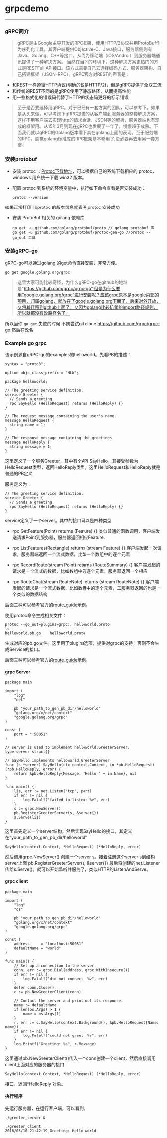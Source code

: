 # grpcdemo
------

### gRPC简介
> gRPC是由Google主导开发的RPC框架，使用HTTP/2协议并用ProtoBuf作为序列化工具。其客户端提供Objective-C、Java接口，服务器侧则有Java、Golang、C++等接口，从而为移动端（iOS/Androi）到服务器端通讯提供了一种解决方案。 当然在当下的环境下，这种解决方案更热门的方式是RESTFull API接口。该方式需要自己去选择编码方式、服务器架构、自己搭建框架（JSON-RPC）。gRPC官方对REST的声音是：

* 和REST一样遵循HTTP协议(明确的说是HTTP/2)，但是gRPC提供了全双工流
* 和传统的REST不同的是gRPC使用了静态路径，从而提高性能
* 用一些格式化的错误码代替了HTTP的状态码更好的标示错误
> 至于是否要选择用gRPC。对于已经有一套方案的团队，可以参考下。如果是从头来做，可以考虑下gRPC提供的从客户端到服务器的整套解决方案，这样不用客户端去实现http的请求会话，JSON等的解析，服务器端也有现成的框架用。从15年3月到现在gRPC也发展了一年了，慢慢趋于成熟。下面我们就以gRPC的Golang版本看下其在golang上面的表现。至于服务端的RPC，感觉golang标准库的RPC框架基本够用了,没必要再去用另一套方案。

### 安装protobuf

* 安装 protoc ：[Protoc下载地址](https://github.com/google/protobuf/releases)，可以根据自己的系统下载相应的 protoc，windows 用户统一下载 win32 版本。

* 配置 protoc 到系统的环境变量中，执行如下命令查看是否安装成功：
  ```
  protoc --version
  ```
如果正常打印 libprotoc 的版本信息就表明 protoc 安装成功

* 安装 ProtoBuf 相关的 golang 依赖库
  ```
  go get -u github.com/golang/protobuf/proto // golang protobuf 库
  go get -u github.com/golang/protobuf/protoc-gen-go //protoc --go_out 工具
  ```
### 安装gRPC-go
gRPC-go可以通过golang 的get命令直接安装，非常方便。
```
go get google.golang.org/grpc
```
> 这里大家可能比较奇怪，为什么gRPC-go在github的地址是"https://github.com/grpc/grpc-go",但是为什么要用“google.golang.org/grpc”进行安装呢？应该grpc原本是google内部的项目，归属golang，就放在了google.golang.org下面了，后来对外开放，又将其迁移到github上面了，又因为golang比较坑爹的import路径规则，所以就都没有改路径名了。

所以当你 `go get` 失败的时候 不妨尝试git clone https://github.com/grpc/grpc-go 然后在改名


### Example go grpc 

该示例源自gRPC-go的examples的helloworld。先看PB的描述：
```
syntax = "proto3";

option objc_class_prefix = "HLW";

package helloworld;

// The greeting service definition.
service Greeter {
  // Sends a greeting
  rpc SayHello (HelloRequest) returns (HelloReply) {}
}

// The request message containing the user's name.
message HelloRequest {
  string name = 1;
}

// The response message containing the greetings
message HelloReply {
  string message = 1;
}
```

这里定义了一个服务Greeter，其中有个API SayHello。其接受参数为HelloRequest类型，返回HelloReply类型。这里HelloRequest和HelloReply就是普通的PB定义

服务定义为：
```
// The greeting service definition.
service Greeter {
  // Sends a greeting
  rpc SayHello (HelloRequest) returns (HelloReply) {}
}
```

service定义了一个server。其中的接口可以是四种类型

* rpc GetFeature(Point) returns (Feature) {}
类似普通的函数调用，客户端发送请求Point到服务器，服务器返回相应Feature.

* rpc ListFeatures(Rectangle) returns (stream Feature) {}
客户端发起一次请求，服务器端返回一个流式数据，比如一个数组中的逐个元素

* rpc RecordRoute(stream Point) returns (RouteSummary) {}
客户端发起的请求是一个流式的数据，比如数组中的逐个元素，服务器返回一个相应

* rpc RouteChat(stream RouteNote) returns (stream RouteNote) {}
客户端发起的请求是一个流式数据，比如数组中的逐个元素，二服务器返回的也是一个类似的数据结构

后面三种可以参考官方的[route_guide](https://github.com/grpc/grpc-go/tree/master/examples/route_guide)示例。

使用protoc命令生成相关文件：
```
protoc --go_out=plugins=grpc:. helloworld.proto
ls
helloworld.pb.go    helloworld.proto
```
生成对应的pb.go文件。这里用了plugins选项，提供对grpc的支持，否则不会生成Service的接口。

后面三种可以参考官方的[route_guide](https://github.com/grpc/grpc-go/tree/master/examples/route_guide)示例。 

#### grpc Server

```
package main

import (
    "log"
    "net"

    pb "your_path_to_gen_pb_dir/helloworld"
    "golang.org/x/net/context"
    "google.golang.org/grpc"
)

const (
    port = ":50051"
)

// server is used to implement helloworld.GreeterServer.
type server struct{}

// SayHello implements helloworld.GreeterServer
func (s *server) SayHello(ctx context.Context, in *pb.HelloRequest) (*pb.HelloReply, error) {
    return &pb.HelloReply{Message: "Hello " + in.Name}, nil
}

func main() {
    lis, err := net.Listen("tcp", port)
    if err != nil {
        log.Fatalf("failed to listen: %v", err)
    }
    s := grpc.NewServer()
    pb.RegisterGreeterServer(s, &server{})
    s.Serve(lis)
}
```

这里首先定义一个server结构，然后实现SayHello的接口，其定义在“your_path_to_gen_pb_dir/helloworld”
```
SayHello(context.Context, *HelloRequest) (*HelloReply, error)
```
然后调用grpc.NewServer() 创建一个server s。接着注册这个server s到结构server上面 pb.RegisterGreeterServer(s, &server{}) 最后将创建的net.Listener传给s.Serve()。就可以开始监听并服务了，类似HTTP的ListenAndServe。

#### grpc client
```
package main

import (
    "log"
    "os"

    pb "your_path_to_gen_pb_dir/helloworld"
    "golang.org/x/net/context"
    "google.golang.org/grpc"
)

const (
    address     = "localhost:50051"
    defaultName = "world"
)

func main() {
    // Set up a connection to the server.
    conn, err := grpc.Dial(address, grpc.WithInsecure())
    if err != nil {
        log.Fatalf("did not connect: %v", err)
    }
    defer conn.Close()
    c := pb.NewGreeterClient(conn)

    // Contact the server and print out its response.
    name := defaultName
    if len(os.Args) > 1 {
        name = os.Args[1]
    }
    r, err := c.SayHello(context.Background(), &pb.HelloRequest{Name: name})
    if err != nil {
        log.Fatalf("could not greet: %v", err)
    }
    log.Printf("Greeting: %s", r.Message)
}

```
这里通过pb.NewGreeterClient()传入一个conn创建一个client，然后直接调用client上面对应的服务器的接口
```
SayHello(context.Context, *HelloRequest) (*HelloReply, error)
```
接口，返回*HelloReply 对象。

#### 执行程序

先运行服务器，在运行客户端，可以看到。
```
./greeter_server &

./greeter_client
2016/03/10 21:42:19 Greeting: Hello world
```


